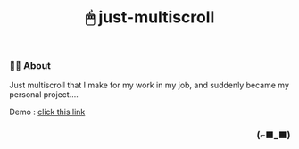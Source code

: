 <h1 align="center">🖱 just-multiscroll</h1>

<br>

### 👨‍💻 About

Just multiscroll that I make for my work in my job, and suddenly became my personal project....

Demo : [click this link](https://simple-multiscroll.netlify.app/)

<h3 align="right">(⌐■_■)</h3>
